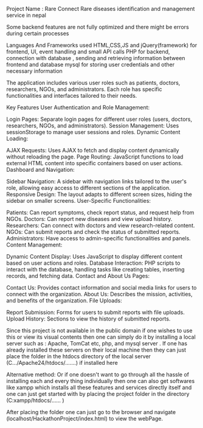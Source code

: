 Project Name : Rare Connect 
Rare diseases identification and management service in nepal 

Some backend features are not fully optimized and there might be errors during certain processes 

Languages And Frameworks used 
HTML,CSS,JS and jQuery(framework) for frontend, UI, event handling and small API calls 
PHP for backend, connection with database , sending and retrieving information between frontend and database
mysql for storing user credentials and other necessary information


The application includes various user roles such as patients, doctors, researchers, NGOs, and administrators. Each role has specific functionalities and interfaces tailored to their needs.

Key Features
User Authentication and Role Management:

Login Pages: Separate login pages for different user roles (users, doctors, researchers, NGOs, and administrators).
Session Management: Uses sessionStorage to manage user sessions and roles.
Dynamic Content Loading:

AJAX Requests: Uses AJAX to fetch and display content dynamically without reloading the page.
Page Routing: JavaScript functions to load external HTML content into specific containers based on user actions.
Dashboard and Navigation:

Sidebar Navigation: A sidebar with navigation links tailored to the user's role, allowing easy access to different sections of the application.
Responsive Design: The layout adapts to different screen sizes, hiding the sidebar on smaller screens.
User-Specific Functionalities:

Patients: Can report symptoms, check report status, and request help from NGOs.
Doctors: Can report new diseases and view upload history.
Researchers: Can connect with doctors and view research-related content.
NGOs: Can submit reports and check the status of submitted reports.
Administrators: Have access to admin-specific functionalities and panels.
Content Management:

Dynamic Content Display: Uses JavaScript to display different content based on user actions and roles.
Database Interaction: PHP scripts to interact with the database, handling tasks like creating tables, inserting records, and fetching data.
Contact and About Us Pages:

Contact Us: Provides contact information and social media links for users to connect with the organization.
About Us: Describes the mission, activities, and benefits of the organization.
File Uploads:

Report Submission: Forms for users to submit reports with file uploads.
Upload History: Sections to view the history of submitted reports.






Since this project is not available in the public domain if one wishes to use this or view its visual contents then one can simply do it by installing a local server such as : Apache, TomCat etc, 
php, and mysql server . If one has already installed these servers on their local machine then they can just place the folder in the htdocs directory of the local server (C.../Apache24/htdocs/.......) if installed here

Alternative method:
 Or if one doesn't want to go through all the hassle of installing each and every thing individually then one can also get softwares like xampp which installs all these features and services directly itself and
 one can just get started with by placing the project folder in the directory (C:xampp/htdocs/...... )


 After placing the folder one can just go to the browser and navigate (localhost/HackathonProject/index.html) to view the webPage.


